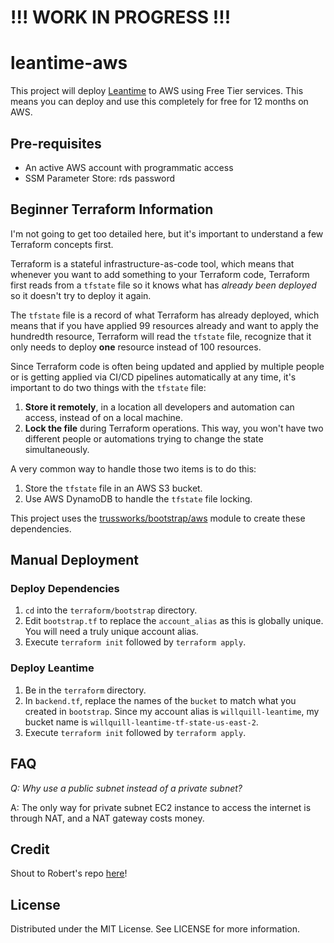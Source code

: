# !!! WORK IN PROGRESS !!!

# leantime-aws

This project will deploy [Leantime](https://leantime.io/) to AWS using Free Tier services. This means you can deploy and use this completely for free for 12 months on AWS.

## Pre-requisites

- An active AWS account with programmatic access
- SSM Parameter Store: rds password

## Beginner Terraform Information

I'm not going to get too detailed here, but it's important to understand a few Terraform concepts first.

Terraform is a stateful infrastructure-as-code tool, which means that whenever you want to add something to your Terraform code, Terraform first reads from a `tfstate` file so it knows what has _already been deployed_ so it doesn't try to deploy it again.

The `tfstate` file is a record of what Terraform has already deployed, which means that if you have applied 99 resources already and want to apply the hundredth resource, Terraform will read the `tfstate` file, recognize that it only needs to deploy **one** resource instead of 100 resources.

Since Terraform code is often being updated and applied by multiple people or is getting applied via CI/CD pipelines automatically at any time, it's important to do two things with the `tfstate` file:

1. **Store it remotely**, in a location all developers and automation can access, instead of on a local machine.
2. **Lock the file** during Terraform operations. This way, you won't have two different people or automations trying to change the state simultaneously.

A very common way to handle those two items is to do this:

1. Store the `tfstate` file in an AWS S3 bucket.
2. Use AWS DynamoDB to handle the `tfstate` file locking.

This project uses the [trussworks/bootstrap/aws](https://registry.terraform.io/modules/trussworks/bootstrap/aws/latest) module to create these dependencies.

## Manual Deployment

### Deploy Dependencies

1. `cd` into the `terraform/bootstrap` directory.
2. Edit `bootstrap.tf` to replace the `account_alias` as this is globally unique. You will need a truly unique account alias.
3. Execute `terraform init` followed by `terraform apply`.

### Deploy Leantime

1. Be in the `terraform` directory.
2. In `backend.tf`, replace the names of the `bucket` to match what you created in `bootstrap`. Since my account alias is `willquill-leantime`, my bucket name is `willquill-leantime-tf-state-us-east-2`.
3. Execute `terraform init` followed by `terraform apply`.

## FAQ

*Q: Why use a public subnet instead of a private subnet?*

A: The only way for private subnet EC2 instance to access the internet is through NAT, and a NAT gateway costs money.

## Credit

Shout to Robert's repo [here](https://github.com/rnwood13/cloud-media-requests/)!

## License

Distributed under the MIT License. See LICENSE for more information.
